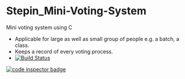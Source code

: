 # Stepin_Mini-Voting-System
Mini voting system using C<br/>
- Applicable for large as well as small group of people e.g. a batch, a class.<br/>
- Keeps a record of  every voting process.<br/>
- [![Build Status](https://travis-ci.org/Katiyar20/{Stepin_Mini-Voting-System.png?branch=master)](https://travis-ci.org/Katiyar20/Stepin_Mini-Voting-System)

<a href="https://frontend.code-inspector.com/public/user/github/Katiyar20">
   <img src="https://code-inspector.com/public/badge/user/github/Katiyar20?style=light" alt="code inspector badge" />
</a>
